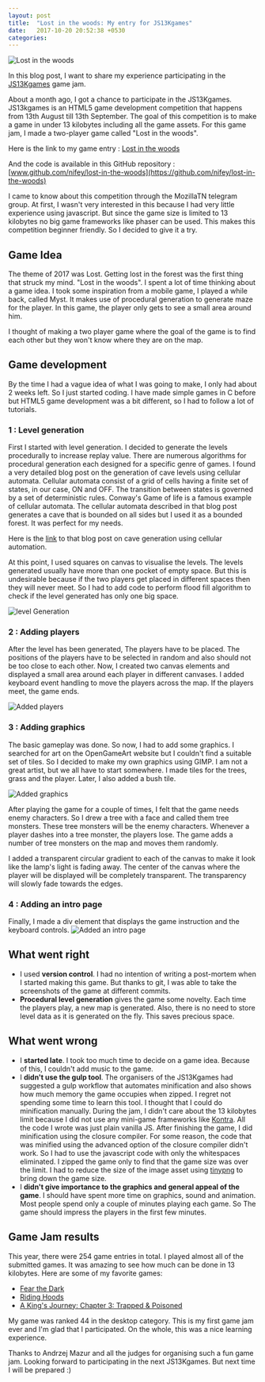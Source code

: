 ```yaml
---
layout: post
title:  "Lost in the woods: My entry for JS13Kgames"
date:   2017-10-20 20:52:38 +0530
categories: 
---
```


![Lost in the woods](../../../assets/js13kfinal.png "Lost in the woods")

In this blog post, I want to share my experience participating in the [JS13Kgames](http://js13kgames.com) game jam. 

About a month ago, I got a chance to participate in the JS13Kgames. JS13kgames is an HTML5 game development competition that happens from 13th August till 13th September. The goal of this competition is to make a game in under 13 kilobytes including all the game assets. For this game jam, I made a two-player game called "Lost in the woods". 

Here is the link to my game entry : [Lost in the woods](http://js13kgames.com/entries/lost-in-the-woods)

And the code is available in this GitHub repository : [www.github.com/nifey/lost-in-the-woods](https://github.com/nifey/lost-in-the-woods)

I came to know about this competition through the MozillaTN telegram group. At first, I wasn't very interested in this because I had very little experience using javascript. But since the game size is limited to 13 kilobytes no big game frameworks like phaser can be used. This makes this competition beginner friendly. So I decided to give it a try.

## Game Idea
The theme of 2017 was Lost. Getting lost in the forest was the first thing that struck my mind. "Lost in the woods". I spent a lot of time thinking about a game idea.
I took some inspiration from a mobile game, I played a while back, called Myst. It makes use of procedural generation to generate maze for the player. In this game, the player only gets to see a small area around him.

I thought of making a two player game where the goal of the game is to find each other but they won't know where they are on the map.

## Game development
By the time I had a vague idea of what I was going to make, I only had about 2 weeks left. So I just started coding. I have made simple games in C before but HTML5 game development was a bit different, so I had to follow a lot of tutorials.

### 1 : Level generation
First I started with level generation. I decided to generate the levels procedurally to increase replay value. There are numerous algorithms for procedural generation each designed for a specific genre of games. I found a very detailed blog post on the generation of cave levels using cellular automata. Cellular automata consist of a grid of cells having a finite set of states, in our case, ON and OFF. The transition between states is governed by a set of deterministic rules. Conway's Game of life is a famous example of cellular automata. The cellular automata described in that blog post generates a cave that is bounded on all sides but I used it as a bounded forest. It was perfect for my needs.

Here is the [link](https://gamedevelopment.tutsplus.com/tutorials/generate-random-cave-levels-using-cellular-automata--gamedev-9664) to that blog post on cave generation using cellular automation.

At this point, I used squares on canvas to visualise the levels. The levels generated usually have more than one pocket of empty space. But this is undesirable because if the two players get placed in different spaces then they will never meet. So I had to add code to perform flood fill algorithm to check if the level generated has only one big space.

![level Generation](../../../assets/js13kproclevelgen.png "A procedurally generated level")

### 2 : Adding players 
After the level has been generated, The players have to be placed. The positions of the players have to be selected in random and also should not be too close to each other. Now, I created two canvas elements and displayed a small area around each player in different canvases. I added keyboard event handling to move the players across the map. If the players meet, the game ends.

![Added players](../../../assets/js13kplayers.png "Adding players")

### 3 : Adding graphics
The basic gameplay was done. So now, I had to add some graphics. I searched for art on the OpenGameArt website but I couldn't find a suitable set of tiles. So I decided to make my own graphics using GIMP. I am not a great artist, but we all have to start somewhere. I made tiles for the trees, grass and the player. Later, I also added a bush tile.

![Added graphics](../../../assets/js13kgraphics.png "Finally some graphics")

After playing the game for a couple of times, I felt that the game needs enemy characters. So I drew a tree with a face and called them tree monsters. These tree monsters will be the enemy characters. Whenever a player dashes into a tree monster, the players lose. The game adds a number of tree monsters on the map and moves them randomly. 

I added a transparent circular gradient to each of the canvas to make it look like the lamp's light is fading away. The center of the canvas where the player will be displayed will be completely transparent. The transparency will slowly fade towards the edges.
### 4 : Adding an intro page

Finally, I made a div element that displays the game instruction and the keyboard controls.
![Added an intro page](../../../assets/js13kstartpage.png "Game instructions")

## What went right
* I used **version control**. I had no intention of writing a post-mortem when I started making this game. But thanks to git, I was able to take the screenshots of the game at different commits.
* **Procedural level generation** gives the game some novelty. Each time the players play, a new map is generated. Also, there is no need to store level data as it is generated on the fly. This saves precious space.

## What went wrong 
* I **started late**. I took too much time to decide on a game idea. Because of this, I couldn't add music to the game.
* I **didn't use the gulp tool**. The organisers of the JS13Kgames had suggested a gulp workflow that automates minification and also shows how much memory the game occupies when zipped. I regret not spending some time to learn this tool. I thought that I could do minification manually. During the jam, I didn't care about the 13 kilobytes limit because I did not use any mini-game frameworks like [Kontra](https://github.com/straker/kontra). All the code I wrote was just plain vanilla JS. After finishing the game, I did minification using the closure compiler. For some reason, the code that was minified using the advanced option of the closure compiler didn't work. So I had to use the javascript code with only the whitespaces eliminated. I zipped the game only to find that the game size was over the limit. I had to reduce the size of the image asset using [tinypng](https://tinypng.com) to bring down the game size. 
* I **didn't give importance to the graphics and general appeal of the game**. I should have spent more time on graphics, sound and animation. Most people spend only a couple of minutes playing each game. So The game should impress the players in the first few minutes.

## Game Jam results
This year, there were 254 game entries in total. I played almost all of the submitted games. It was amazing to see how much can be done in 13 kilobytes. Here are some of my favorite games:

* [Fear the Dark](http://js13kgames.com/entries/fear-the-dark)
* [Riding Hoods](http://js13kgames.com/entries/riding-hoods)
* [A King's Journey: Chapter 3: Trapped & Poisoned](http://js13kgames.com/entries/a-kings-journey-chapter-3-trapped-poisoned)

My game was ranked 44 in the desktop category. This is my first game jam ever and I'm glad that I participated. On the whole, this was a nice learning experience.

Thanks to Andrzej Mazur and all the judges for organising such a fun game jam. Looking forward to participating in the next JS13Kgames. But next time I will be prepared :) 
